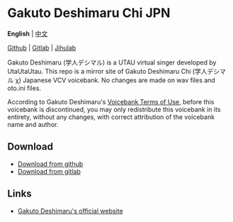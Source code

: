 # Gakuto Deshimaru Chi JPN

**English** | [中文](README_zh.md)

[Github](https://github.com/oxygen-dioxide/gakuto-deshimaru-chi-jpn) | 
[Gitlab](https://gitlab.com/oxygen-dioxide/gakuto-deshimaru-chi-jpn) | 
[Jihulab](https://jihulab.com/oxygen-dioxide/gakuto-deshimaru-chi-jpn)

Gakuto Deshimaru (学人デシマル) is a UTAU virtual singer developed by UtaUtaUtau. This repo is a mirror site of Gakuto Deshimaru Chi (学人デシマル χ) Japanese VCV voicebank. No changes are made on wav files and oto.ini files.

According to Gakuto Deshimaru's [Voicebank Terms of Use](license.md), before this voicebank is discontinued, you may only redistribute this voicebank in its entirety, without any changes, with correct attribution of the voicebank name and author.

## Download
- [Download from github](https://github.com/oxygen-dioxide/gakuto-deshimaru-chi-jpn/archive/refs/heads/main.zip)
- [Download from gitlab](https://gitlab.com/oxygen-dioxide/gakuto-deshimaru-chi-jpn/-/archive/main/gakuto-deshimaru-chi-jpn-main.zip)

## Links
- [Gakuto Deshimaru's official website](https://utautautau.neocities.org/utaus/deshimaru.html)

